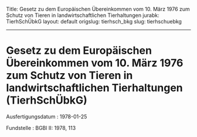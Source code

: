 Title: Gesetz zu dem Europäischen Übereinkommen vom 10. März 1976 zum Schutz von Tieren
  in landwirtschaftlichen Tierhaltungen
jurabk: TierhSchÜbkG
layout: default
origslug: tierhsch_bkg
slug: tierhschuebkg

---

# Gesetz zu dem Europäischen Übereinkommen vom 10. März 1976 zum Schutz von Tieren in landwirtschaftlichen Tierhaltungen (TierhSchÜbkG)

Ausfertigungsdatum
:   1978-01-25

Fundstelle
:   BGBl II: 1978, 113

